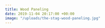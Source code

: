 ```yaml
---
title: Wood Paneling
date: 2019-11-04 20:17:00 +00:00
image: "/uploads/the-stag-wood-paneling.jpg"
---
```


